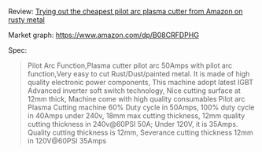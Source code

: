 Review: [Trying out the cheapest pilot arc plasma cutter from Amazon on rusty metal](https://youtu.be/GOLom8rODVQ)

Market graph: https://www.amazon.com/dp/B08CRFDPHG

Spec:  
>Pilot Arc Function,Plasma cutter pilot arc 50Amps with pilot arc function,Very easy to cut Rust/Dust/painted metal. It is made of high quality electronic power components, This machine adopt latest IGBT Advanced inverter soft switch technology, Nice cutting surface at 12mm thick, Machine come with high quality consumables
>Pilot arc Plasma Cutting machine 60% Duty cycle in 50Amps, 100% duty cycle in 40Amps under 240v, 18mm max cutting thickness, 12mm quality cutting thickness in 240v@60PSI 50A; Under 120V, it is 35Amps. Quality cutting thickness is 12mm, Severance cutting thickness 12mm in 120V@60PSI 35Amps
